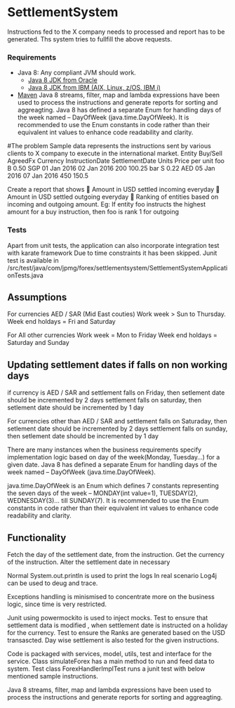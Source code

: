 # SettlementSystem
Instructions fed to the X company needs to processed and report has to be generated.
Ths system tries to fullfill the above requests.

### Requirements
* Java 8: Any compliant JVM should work.
  * [Java 8 JDK from Oracle](http://www.oracle.com/technetwork/java/javase/downloads/index.html)
  * [Java 8 JDK from IBM (AIX, Linux, z/OS, IBM i)](http://www.ibm.com/developerworks/java/jdk/)
* [Maven](https://maven.apache.org/install.html)
Java 8 streams, filter, map and lambda expressions have been used to process the instructions and generate reports for sorting and aggreagting.
Java 8 has defined a separate Enum for handling days of the week named – DayOfWeek (java.time.DayOfWeek).
It is recommended to use the Enum constants in code rather than their equivalent int values to enhance code readability and clarity.

#The problem
Sample data represents the instructions sent by various clients to X company to execute in the international
market.
Entity Buy/Sell AgreedFx Currency InstructionDate SettlementDate 	Units 	Price per unit
foo 	B 		0.50 		SGP 	01 Jan 2016 	02 Jan 2016 	200 	100.25
bar 	S 		0.22 		AED 	05 Jan 2016 	07 Jan 2016 	450 	150.5

Create a report that shows
 Amount in USD settled incoming everyday
 Amount in USD settled outgoing everyday
 Ranking of entities based on incoming and outgoing amount. Eg: If entity foo instructs the highest
amount for a buy instruction, then foo is rank 1 for outgoing

### Tests

Apart from unit tests, the application can also incorporate integration test with karate framework
Due to time constraints it has been skipped.
Junit test is available in /src/test/java/com/jpmg/forex/settlementsystem/SettlementSystemApplicationTests.java

Assumptions
-----------
For currencies AED / SAR (Mid East couties) Work week > Sun to Thursday.
                                            Week end holdays = Fri and Saturday

For All other currencies Work week = Mon to Friday
                         Week end holdays = Saturday and Sunday



Updating settlement dates if falls on non working days
-------------------------------------------------------
if currency is AED / SAR and settlement falls on Friday, then setlement date should be incremented by 2 days
                             settlement falls on saturday, then setlement date should be incremented by 1 day


For currencies other than AED / SAR and settlement falls on Saturaday, then setlement date should be incremented by 2 days
										settlement falls on sunday, then setlement date should be incremented by 1 day

There are many instances when the business requirements specify implementation logic based on day of the week(Monday, Tuesday…) for a given date. 
Java 8 has defined a separate Enum for handling days of the week named – DayOfWeek (java.time.DayOfWeek).

java.time.DayOfWeek is an Enum which defines 7 constants representing the seven days of the week – MONDAY(int value=1), TUESDAY(2), WEDNESDAY(3)… till SUNDAY(7).
It is recommended to use the Enum constants in code rather than their equivalent int values to enhance code readability and clarity.


Functionality
-------------
Fetch the day of the settlement date, from the instruction.
Get the currency of the instruction.
Alter the settlement date in necessary

Normal System.out.println is used to print the logs
In real scenario Log4j can be used to deug and trace.

Exceptions handling is minismised to concentrate more on the business logic, since time is very restricted.

Junit using powermockito is used to inject mocks.
Test to ensure that settlement data is modified , when settlement date is instructed on a holiday for the currency.
Test to ensure the Ranks are generated based on the USD transascted.
Day wise settlement is also tested for the given instructions.

Code is packaged with services, model, utils, test and interface for the service.
Class simulateForex has a main method to run and feed data to system.
Test class ForexHandlerImplTest runs a junit test with below mentioned sample instructions.

Java 8 streams, filter, map and lambda expressions have been used to process the instructions and generate reports for sorting and aggreagting.

